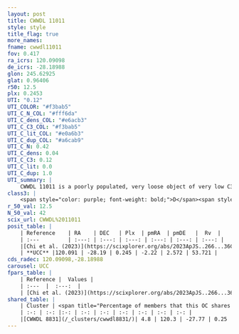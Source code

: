 ```yaml
---
layout: post
title: CWWDL 11011
style: style
title_flag: true
more_names: 
fname: cwwdl11011
fov: 0.417
ra_icrs: 120.09098
de_icrs: -28.18988
glon: 245.62925
glat: 0.96406
r50: 12.5
plx: 0.2453
UTI: "0.12"
UTI_COLOR: "#f3bab5"
UTI_C_N_COL: "#fff6da"
UTI_C_dens_COL: "#e6acb3"
UTI_C_C3_COL: "#f3bab5"
UTI_C_lit_COL: "#e0a6b3"
UTI_C_dup_COL: "#a6cab9"
UTI_C_N: 0.42
UTI_C_dens: 0.04
UTI_C_C3: 0.12
UTI_C_lit: 0.0
UTI_C_dup: 1.0
UTI_summary: |
    CWWDL 11011 is a poorly populated, very loose object of very low C3 quality. It was recently reported in the literature.<br><br>This object shares a very small percentage of members with at least one entry reported in the same catalogue.
class3: |
    <span style="color: purple; font-weight: bold;">D</span><span style="color: red; font-weight: bold;">C</span>
r_50_val: 12.5
N_50_val: 42
scix_url: CWWDL%2011011
posit_table: |
    | Reference    | RA    | DEC   | Plx  | pmRA  | pmDE   |  Rv  |
    | :---         | :---: | :---: | :---: | :---: | :---: | :---: |
    |[Chi et al. (2023)](https://scixplorer.org/abs/2023ApJS..266...36C) | 120.101 | -28.208 | 0.255 | -2.225 | 2.563 | 67.448 |
    | **UCC** |120.091 | -28.19 | 0.245 | -2.22 | 2.572 | 53.721 | 
cds_radec: 120.09098,-28.18988
carousel: UCC
fpars_table: |
    | Reference |  Values |
    | :---  |  :---:  |
    | [Chi et al. (2023)](https://scixplorer.org/abs/2023ApJS..266...36C) | `logAge=7.67, Z=0.4` |
shared_table: |
    | Cluster | <span title="Percentage of members that this OC shares with the ones listed">%</span>   | RA   | DEC   | Plx   | pmRA  | pmDE  | Rv | UTI |
    | :-: | :-: |:-: | :-: | :-: | :-: | :-: | :-: | :-: |
    |[CWWDL 8831](/_clusters/cwwdl8831/)| 4.8 | 120.3 | -27.77 | 0.25 | -2.19 | 2.6 | 76.83 |0.06 |
---
```

